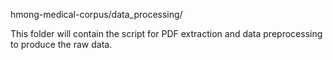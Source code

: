 hmong-medical-corpus/data_processing/

This folder will contain the script for PDF extraction and data preprocessing to produce the raw data.
